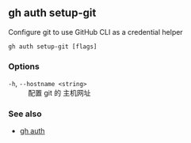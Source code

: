 

## gh auth setup-git

Configure git to use GitHub CLI as a credential helper

```
gh auth setup-git [flags]
```

### Options


<dl class="flags">
	<dt><code>-h</code>, <code>--hostname &lt;string&gt;</code></dt>
	<dd>配置 git 的 主机网址</dd>
</dl>


### See also

* [gh auth](./gh_auth)
